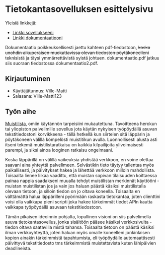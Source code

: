 # Tietokantasovelluksen esittelysivu

Yleisiä linkkejä:

* [Linkki sovellukseeni](http://villtann.users.cs.helsinki.fi/muistilista/)
* [Linkki dokumentaatiooni](https://github.com/Yskinator/Tsoha-Bootstrap/tree/master/doc)

Dokumentaatio poikkeuksellisesti jaettu kahteen pdf-tiedostoon, ~~koska unohdin alkuperäisen muokattavissa olevan tiedoston pöytäkoneelleni~~ teknisistä ja täysi ymmärrettävistä syistä johtuen. dokumentaatio.pdf jatkuu siis suoraan tiedostossa dokumentaatio2.pdf.

## Kirjautuminen

* Käyttäjätunnus: Ville-Matti
* Salasana: Ville-Matti123

## Työn aihe

 [Muistilista](https://advancedkittenry.github.io/suunnittelu_ja_tyoymparisto/aiheet/Muistilista.html), omiin käytännön tarpeisiini mukautettuna. Tavoitteena herokun tai yliopiston palvelimille sovellus jota käytän nykyisen työpöydällä asuvan tekstitiedostoni korvikkeena - tällä hetkellä kun siirtelen sitä läppärin ja pöytäkoneen välillä kömpelösti muistitikun avulla. Luonnollisesti alusta asti itseni tekemä muistilistaratkaisu on kaikkia kilpailijoita ylivoimaisesti parempi, ja siksi ainoa looginen ratkaisu ongelmaani.
 
 Koska läppärillä on välillä vaikeuksia yhdistää verkkoon, en voine olettaa saavani aina yhteyttä palvelimeen. Selvästikin tieto täytyy tallentaa myös paikallisesti, ja päivitykset hakea ja lähettää verkkoon milloin mahdollista. Toisaalta lienee liikaa vaadittu, että muistan sopivan tilaisuuden koittaessa painaa nappia saadakseni muualla tehdyt muistilistan merkinnät käyttööni - muistan muistilistan jos ja vain jos haluan päästä käsiksi muistilistalla olevaan tietoon, ja silloin tiedon on jo oltava koneella. Toisaalta en välttämättä halua läppärilleni pyörimään raskasta tietokantaa, joten clienttini voisi olla vaikkapa pieni scripti joka hakee tärkeimmät tiedot APIn kautta vaikkapa työpöydällä asuvaan tekstitiedostoon.

Tämän pikaisen ideoinnin pohjalta, lopullinen visioni on siis palvelimella asuva tietokantasovellus, jonka sisältöön pääsee käsiksi verkkosivulta - tiedon oltava saatavilla mistä tahansa. Toisaalta tietoon on päästä käsiksi ilman verkkoyhteyttä, joten haluan myös omalle koneelleni jonkinlaisen kopion ainakin tärkeimmistä tapahtumista, eli työpöydälle automaattisesti päivittyvä tekstitiedosto tms tärkeimmistä muistettavista kuten lähipäivien deadlineista.
